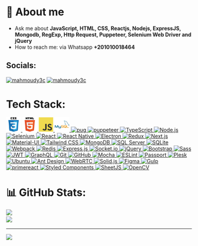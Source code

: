 


# 💫 About me
- Ask me about **JavaScript, HTML, CSS, Reactjs, Nodejs, ExpressJS, Mongodb, RegExp, Http Request, Puppeteer, Selenium Web Driver and jQuery**<br>
- How to reach me: via Whatsapp **+201010018464**


## Socials:
<a href="https://linkedin.com/in/mahmoudy3c" target="blank"><img align="center" src="https://raw.githubusercontent.com/rahuldkjain/github-profile-readme-generator/master/src/images/icons/Social/linked-in-alt.svg" alt="mahmoudy3c" height="30" width="40" /></a> <a href="https://stackoverflow.com/users/15358053/zxc-vpn" target="blank"><img align="center" src="https://avatars.githubusercontent.com/u/1393171?s=200&v=4" alt="mahmoudy3c" height="30" width="40" /></a>



# Tech Stack:
<p align="left">
  <!-- css3 -->
  <a href="https://www.w3schools.com/css/" target="_blank" rel="noreferrer">
    <img src="https://raw.githubusercontent.com/devicons/devicon/master/icons/css3/css3-original-wordmark.svg"
      alt="css3" width="40" height="40" />
  </a>

  <!-- html5 -->
  <a href="https://www.w3.org/html/" target="_blank" rel="noreferrer">
    <img src="https://raw.githubusercontent.com/devicons/devicon/master/icons/html5/html5-original-wordmark.svg"
      alt="html5" width="40" height="40" />
  </a>

  <!-- javascript -->
  <a href="https://developer.mozilla.org/en-US/docs/Web/JavaScript" target="_blank" rel="noreferrer">
    <img src="https://raw.githubusercontent.com/devicons/devicon/master/icons/javascript/javascript-original.svg"
      alt="javascript" width="40" height="40" />
  </a>

  <!-- mysql -->
  <a href="https://www.mysql.com/" target="_blank" rel="noreferrer">
    <img src="https://raw.githubusercontent.com/devicons/devicon/master/icons/mysql/mysql-original-wordmark.svg"
      alt="mysql" width="40" height="40" />
  </a>

  <!-- pug -->
  <a href="https://pugjs.org" target="_blank" rel="noreferrer">
    <img src="https://cdn.worldvectorlogo.com/logos/pug.svg" alt="pug" width="40" height="40" />
  </a>

  <!-- puppeteer -->
  <a href="https://github.com/puppeteer/puppeteer" target="_blank" rel="noreferrer">
    <img src="https://www.vectorlogo.zone/logos/pptrdev/pptrdev-official.svg" alt="puppeteer" width="40" height="40" />
  </a>

  <!-- TypeScript -->
  <a href="https://www.typescriptlang.org/" target="_blank" rel="noreferrer">
    <img src="https://cdn.jsdelivr.net/gh/devicons/devicon/icons/typescript/typescript-original.svg" alt="TypeScript"
      width="40" height="40" />
  </a>

  <!-- Node.js -->
  <a href="https://nodejs.org/" target="_blank" rel="noreferrer">
    <img src="https://cdn.jsdelivr.net/gh/devicons/devicon/icons/nodejs/nodejs-original.svg" alt="Node.js" width="40"
      height="40" />
  </a>

  <!-- Selenium -->
  <a href="https://www.selenium.dev/" target="_blank" rel="noreferrer">
    <img src="https://cdn.jsdelivr.net/gh/devicons/devicon/icons/selenium/selenium-original.svg" alt="Selenium"
      width="40" height="40" />
  </a>

  <!-- React -->
  <a href="https://reactjs.org/" target="_blank" rel="noreferrer">
    <img src="https://cdn.jsdelivr.net/gh/devicons/devicon/icons/react/react-original.svg" alt="React" width="40"
      height="40" />
  </a>

  <!-- React Native -->
  <a href="https://reactnative.dev/" target="_blank" rel="noreferrer">
    <img src="https://cdn.worldvectorlogo.com/logos/react-1.svg" alt="React Native" width="40"
      height="40" />
  </a>

  <!-- Electron -->
  <a href="https://www.electronjs.org/" target="_blank" rel="noreferrer">
    <img src="https://cdn.jsdelivr.net/gh/devicons/devicon/icons/electron/electron-original.svg" alt="Electron"
      width="40" height="40" />
  </a>

  <!-- Redux -->
  <a href="https://redux.js.org/" target="_blank" rel="noreferrer">
    <img src="https://cdn.jsdelivr.net/gh/devicons/devicon/icons/redux/redux-original.svg" alt="Redux" width="40"
      height="40" />
  </a>

  <!-- Next.js -->
  <a href="https://nextjs.org/" target="_blank" rel="noreferrer">
    <img src="https://cdn.jsdelivr.net/gh/devicons/devicon/icons/nextjs/nextjs-original.svg" alt="Next.js" width="40"
      height="40" />
  </a>

  <!-- Material-UI -->
  <a href="https://mui.com/" target="_blank" rel="noreferrer">
    <img src="https://cdn.jsdelivr.net/gh/devicons/devicon/icons/materialui/materialui-original.svg" alt="Material-UI"
      width="40" height="40" />
  </a>

  <!-- Tailwind CSS -->
  <a href="https://tailwindcss.com/" target="_blank" rel="noreferrer">
    <img src="https://tailwindcss.com/_next/static/media/tailwindcss-mark.3c5441fc7a190fb1800d4a5c7f07ba4b1345a9c8.svg" alt="Tailwind CSS"
      width="40" height="40" />
  </a>

  <!-- MongoDB -->
  <a href="https://www.mongodb.com/" target="_blank" rel="noreferrer">
    <img src="https://cdn.jsdelivr.net/gh/devicons/devicon/icons/mongodb/mongodb-original.svg" alt="MongoDB" width="40"
      height="40" />
  </a>

  <!-- SQL Server -->
  <a href="https://www.microsoft.com/en-us/sql-server" target="_blank" rel="noreferrer">
    <img src="https://cdn.jsdelivr.net/gh/devicons/devicon/icons/microsoftsqlserver/microsoftsqlserver-plain.svg"
      alt="SQL Server" width="40" height="40" />
  </a>

  <!-- SQLite -->
  <a href="https://www.sqlite.org/" target="_blank" rel="noreferrer">
    <img src="https://cdn.jsdelivr.net/gh/devicons/devicon/icons/sqlite/sqlite-original.svg" alt="SQLite" width="40"
      height="40" />
  </a>

  <!-- Webpack -->
  <a href="https://webpack.js.org/" target="_blank" rel="noreferrer">
    <img src="https://cdn.jsdelivr.net/gh/devicons/devicon/icons/webpack/webpack-original.svg" alt="Webpack" width="40"
      height="40" />
  </a>

  <!-- Redis -->
  <a href="https://webpack.js.org/" target="_blank" rel="noreferrer">
    <img src="https://cdn.worldvectorlogo.com/logos/redis.svg" alt="Redis" width="40"
      height="40" />
  </a>

  <!-- Express.js -->
  <a href="https://expressjs.com/" target="_blank" rel="noreferrer">
    <img src="https://cdn.jsdelivr.net/gh/devicons/devicon/icons/express/express-original.svg" alt="Express.js"
      width="40" height="40" />
  </a>

  <!-- Socket.io -->
  <a href="https://socket.io/" target="_blank" rel="noreferrer">
    <img src="https://cdn.jsdelivr.net/gh/devicons/devicon/icons/socketio/socketio-original.svg" alt="Socket.io"
      width="40" height="40" />
  </a>

  <!-- jQuery -->
  <a href="https://jquery.com/" target="_blank" rel="noreferrer">
    <img src="https://cdn.jsdelivr.net/gh/devicons/devicon/icons/jquery/jquery-original.svg" alt="jQuery" width="40"
      height="40" />
  </a>

  <!-- Bootstrap -->
  <a href="https://getbootstrap.com/" target="_blank" rel="noreferrer">
    <img src="https://cdn.jsdelivr.net/gh/devicons/devicon/icons/bootstrap/bootstrap-original.svg" alt="Bootstrap"
      width="40" height="40" />
  </a>

  <!-- Sass -->
  <a href="https://sass-lang.com/" target="_blank" rel="noreferrer">
    <img src="https://cdn.jsdelivr.net/gh/devicons/devicon/icons/sass/sass-original.svg" alt="Sass" width="40"
      height="40" />
  </a>

  <!-- JWT -->
  <a href="https://jwt.io/" target="_blank" rel="noreferrer">
    <img src="https://jwt.io/img/pic_logo.svg" alt="JWT" width="40"
      height="40" />
  </a>

  <!-- GraphQL -->
  <a href="https://graphql.org/" target="_blank" rel="noreferrer">
    <img src="https://cdn.jsdelivr.net/gh/devicons/devicon/icons/graphql/graphql-plain.svg" alt="GraphQL" width="40"
      height="40" />
  </a>

  <!-- Git -->
  <a href="https://git-scm.com/" target="_blank" rel="noreferrer">
    <img src="https://cdn.jsdelivr.net/gh/devicons/devicon/icons/git/git-original.svg" alt="Git" width="40"
      height="40" />
  </a>

  <!-- GitHub -->
  <a href="https://github.com/" target="_blank" rel="noreferrer">
    <img src="https://cdn.jsdelivr.net/gh/devicons/devicon/icons/github/github-original.svg" alt="GitHub" width="40"
      height="40" />
  </a>

  <!-- Mocha -->
  <a href="https://mochajs.org/" target="_blank" rel="noreferrer">
    <img src="https://cdn.jsdelivr.net/gh/devicons/devicon/icons/mocha/mocha-plain.svg" alt="Mocha" width="40"
      height="40" />
  </a>

  <!-- ESLint -->
  <a href="https://eslint.org/" target="_blank" rel="noreferrer">
    <img src="https://cdn.jsdelivr.net/gh/devicons/devicon/icons/eslint/eslint-original.svg" alt="ESLint" width="40"
      height="40" />
  </a>

  <!-- Passport -->
  <a href="http://www.passportjs.org/" target="_blank" rel="noreferrer">
    <img src="https://www.passportjs.org/images/logo.svg" alt="Passport" width="40"
      height="40" />
  </a>

  <!-- Plesk -->
  <a href="https://plesk.com/" target="_blank" rel="noreferrer">
    <img src="https://upload.wikimedia.org/wikipedia/commons/8/80/Logo_Plesk.svg" alt="Plesk" width="40"
      height="40" />
  </a>
  
  <!-- Ubuntu -->
  <a href="https://ubuntu.com/" target="_blank" rel="noreferrer">
    <img src="https://cdn.jsdelivr.net/gh/devicons/devicon/icons/ubuntu/ubuntu-plain.svg" alt="Ubuntu" width="40"
      height="40" />
  </a>

  <!-- Ant Design -->
  <a href="https://ant.design/" target="_blank" rel="noreferrer">
    <img src="https://cdn.jsdelivr.net/gh/devicons/devicon/icons/antdesign/antdesign-original.svg" alt="Ant Design"
      width="40" height="40" />
  </a>

  <!-- WebRTC -->
  <a href="https://webrtc.org/" target="_blank" rel="noreferrer">
    <img src="https://www.svgrepo.com/show/354551/webrtc.svg" alt="WebRTC" width="40" height="40" />
  </a>

  <!-- Solid.js -->
  <a href="https://solidjs.com/" target="_blank" rel="noreferrer">
    <img src="https://www.solidjs.com/img/logo/without-wordmark/logo.svg" alt="Solid.js" width="40" height="40" />
  </a>

  <!-- Figma -->
  <a href="https://www.figma.com/" target="_blank" rel="noreferrer">
    <img src="https://cdn.jsdelivr.net/gh/devicons/devicon/icons/figma/figma-original.svg" alt="Figma" width="40"
      height="40" />
  </a>

  <!-- Gulp -->
  <a href="https://gulpjs.com/" target="_blank" rel="noreferrer">
    <img src="https://cdn.jsdelivr.net/gh/devicons/devicon/icons/gulp/gulp-plain.svg" alt="Gulp" width="40"
      height="40" />
  </a>
  
  <!-- primereact -->
  <a href="https://primereact.com/" target="_blank" rel="noreferrer">
    <img src="https://www.primefaces.org/presskit/primevue-logo.svg" alt="primereact" width="40"
      height="40" />
  </a>

  <!-- Styled Components -->
  <a href="https://styled-components.com/" target="_blank" rel="noreferrer">
    <img src="https://styled-components.com/logo.png" alt="Styled Components" width="40" height="40" />
  </a>

  <!-- SheetJS -->
  <a href="https://sheetjs.com/" target="_blank" rel="noreferrer">
    <img src="https://avatars.githubusercontent.com/u/52832870?s=200&v=4" alt="SheetJS" width="40" height="40" />
  </a>

  <!-- OpenCV -->
  <a href="https://opencv.org/" target="_blank" rel="noreferrer">
    <img src="https://cdn.jsdelivr.net/gh/devicons/devicon/icons/opencv/opencv-original.svg" alt="OpenCV" width="40"
      height="40" />
  </a>
</p>

# 📊 GitHub Stats:
![](https://github-readme-streak-stats.herokuapp.com/?user=MahmoudY3c&theme=light&hide_border=false)<br/>
![](https://github-readme-stats.vercel.app/api/top-langs/?username=MahmoudY3c&theme=light&hide_border=false&include_all_commits=false&count_private=false&layout=compact)

---
[![](https://visitcount.itsvg.in/api?id=MahmoudY3c&icon=0&color=0)](https://visitcount.itsvg.in)


<!-- Proudly created with GPRM ( https://gprm.itsvg.in ) -->

<!--
**MahmoudY3c/MahmoudY3c** is a ✨ _special_ ✨ repository because its `README.md` (this file) appears on your GitHub profile.

Here are some ideas to get you started:

- 🔭 I’m currently working on ...
- 🌱 I’m currently learning ...
- 👯 I’m looking to collaborate on ...
- 🤔 I’m looking for help with ...
- 💬 Ask me about ...
- 📫 How to reach me: ...
- 😄 Pronouns: ...
- ⚡ Fun fact: ...
-->
